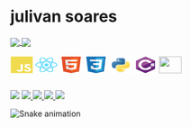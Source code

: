 


# julivan soares


<a href="https://github.com/julivansoares"> 

  <img align="center" src="https://github-readme-stats.vercel.app/api?username=julivansoares&show_icons=true&theme=chartreuse-dark" />

  <img align="center" src="https://github-readme-stats.vercel.app/api/top-langs/?username=julivansoares&theme=chartreuse-dark" />

</a>

<div style="display: inline_block"><br>
  <img align="center" height="30" width="40" src="https://raw.githubusercontent.com/devicons/devicon/master/icons/javascript/javascript-plain.svg">
  <img align="center" height="30" width="40" src="https://raw.githubusercontent.com/devicons/devicon/master/icons/react/react-original.svg">
  <img align="center" height="30" width="40" src="https://raw.githubusercontent.com/devicons/devicon/master/icons/html5/html5-original.svg">
  <img align="center" height="30" width="40" src="https://raw.githubusercontent.com/devicons/devicon/master/icons/css3/css3-original.svg">
  <img align="center" height="30" width="40" src="https://raw.githubusercontent.com/devicons/devicon/master/icons/python/python-original.svg">
  <img align="center" height="30" width="40" src="https://raw.githubusercontent.com/devicons/devicon/master/icons/csharp/csharp-original.svg">
  <img align="center" height="30" width="40" src="https://icongr.am/devicon/mysql-original-wordmark.svg?size=128&color=currentColor">
</div>

##
<div> 
  <a href="https://www.youtube.com/channel/UCgl2yygRFddNbKoyPoiIg7g" target="_blank"><img src="https://img.shields.io/badge/YouTube-FF0000?style=for-the-badge&logo=youtube&logoColor=white" target="_blank"></a>
   <a href="https://www.twitch.tv/hardsoares" target="_blank">
  <img src="https://img.shields.io/badge/Twitch-9146FF?style=for-the-badge&logo=twitch&logoColor=white" target="_blank">
  </a><a href="https://www.linkedin.com/in/julivan-soares/" target="_blank"><img src="https://img.shields.io/badge/Discord-7289DA?style=for-the-badge&logo=discord&logoColor=white" target="_blank">
</a> 
  <a href = "mailto:julivan.soares@outlook.com"><img src="https://img.shields.io/badge/Microsoft_Outlook-0078D4?style=for-the-badge&logo=microsoft-outlook&logoColor=white" target="_blank">
  </a><a href="https://www.linkedin.com/in/julivan-soares/" target="_blank"><img src="https://img.shields.io/badge/-LinkedIn-%230077B5?style=for-the-badge&logo=linkedin&logoColor=white" target="_blank"></a> 
</div>


![Snake animation](https://github.com/julivansoares/julivansoares/blob/output/github-contribution-grid-snake.svg)

